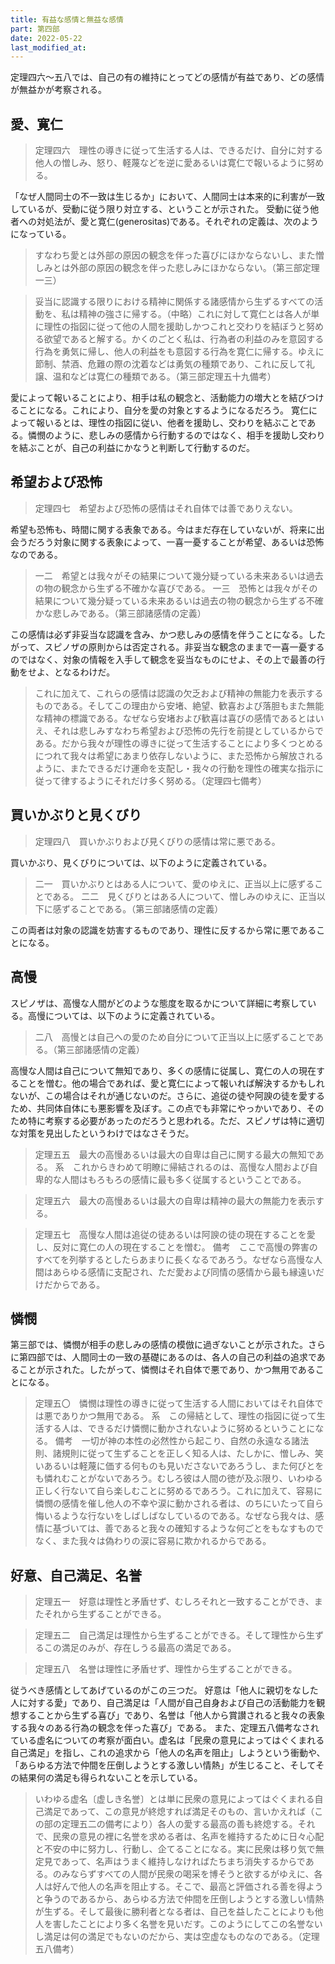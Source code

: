 ```yaml
---
title: 有益な感情と無益な感情
part: 第四部
date: 2022-05-22
last_modified_at: 
---
```


定理四六～五八では、自己の有の維持にとってどの感情が有益であり、どの感情が無益かが考察される。

## 愛、寛仁

>定理四六　理性の導きに従って生活する人は、できるだけ、自分に対する他人の憎しみ、怒り、軽蔑などを逆に愛あるいは寛仁で報いるように努める。

「なぜ人間同士の不一致は生じるか」において、人間同士は本来的に利害が一致しているが、受動に従う限り対立する、ということが示された。
受動に従う他者への対処法が、愛と寛仁(generositas)である。それぞれの定義は、次のようになっている。

>すなわち愛とは外部の原因の観念を伴った喜びにほかならないし、また憎しみとは外部の原因の観念を伴った悲しみにほかならない。（第三部定理一三）

>妥当に認識する限りにおける精神に関係する諸感情から生ずるすべての活動を、私は精神の強さに帰する。（中略）これに対して寛仁とは各人が単に理性の指図に従って他の人間を援助しかつこれと交わりを結ぼうと努める欲望であると解する。かくのごとく私は、行為者の利益のみを意図する行為を勇気に帰し、他人の利益をも意図する行為を寛仁に帰する。ゆえに節制、禁酒、危難の際の沈着などは勇気の種類であり、これに反して礼譲、温和などは寛仁の種類である。（第三部定理五十九備考）

愛によって報いることにより、相手は私の観念と、活動能力の増大とを結びつけることになる。これにより、自分を愛の対象とするようになるだろう。
寛仁によって報いるとは、理性の指図に従い、他者を援助し、交わりを結ぶことである。憐憫のように、悲しみの感情から行動するのではなく、相手を援助し交わりを結ぶことが、自己の利益にかなうと判断して行動するのだ。

## 希望および恐怖

>定理四七　希望および恐怖の感情はそれ自体では善でありえない。

希望も恐怖も、時間に関する表象である。今はまだ存在していないが、将来に出会うだろう対象に関する表象によって、一喜一憂することが希望、あるいは恐怖なのである。

>一二　希望とは我々がその結果について幾分疑っている未来あるいは過去の物の観念から生ずる不確かな喜びである。
>一三　恐怖とは我々がその結果について幾分疑っている未来あるいは過去の物の観念から生ずる不確かな悲しみである。（第三部諸感情の定義）

この感情は必ず非妥当な認識を含み、かつ悲しみの感情を伴うことになる。したがって、スピノザの原則からは否定される。非妥当な観念のままで一喜一憂するのではなく、対象の情報を入手して観念を妥当なものにせよ、その上で最善の行動をせよ、となるわけだ。

>これに加えて、これらの感情は認識の欠乏および精神の無能力を表示するものである。そしてこの理由から安堵、絶望、歓喜および落胆もまた無能な精神の標識である。なぜなら安堵および歓喜は喜びの感情であるとはいえ、それは悲しみすなわち希望および恐怖の先行を前提としているからである。だから我々が理性の導きに従って生活することにより多くつとめるにつれて我々は希望にあまり依存しないように、また恐怖から解放されるように、またできるだけ運命を支配し・我々の行動を理性の確実な指示に従って律するようにそれだけ多く努める。（定理四七備考）

## 買いかぶりと見くびり

>定理四八　買いかぶりおよび見くびりの感情は常に悪である。

買いかぶり、見くびりについては、以下のように定義されている。

>二一　買いかぶりとはある人について、愛のゆえに、正当以上に感ずることである。
>二二　見くびりとはある人について、憎しみのゆえに、正当以下に感ずることである。（第三部諸感情の定義）

この両者は対象の認識を妨害するものであり、理性に反するから常に悪であることになる。

## 高慢

スピノザは、高慢な人間がどのような態度を取るかについて詳細に考察している。高慢については、以下のように定義されている。

>二八　高慢とは自己への愛のため自分について正当以上に感ずることである。（第三部諸感情の定義）

高慢な人間は自己について無知であり、多くの感情に従属し、寛仁の人の現在することを憎む。他の場合であれば、愛と寛仁によって報いれば解決するかもしれないが、この場合はそれが通じないのだ。さらに、追従の徒や阿諛の徒を愛するため、共同体自体にも悪影響を及ぼす。この点でも非常にやっかいであり、そのため特に考察する必要があったのだろうと思われる。ただ、スピノザは特に適切な対策を見出したというわけではなさそうだ。

>定理五五　最大の高慢あるいは最大の自卑は自己に関する最大の無知である。
>系　これからきわめて明瞭に帰結されるのは、高慢な人間および自卑的な人間はもろもろの感情に最も多く従属するということである。

>定理五六　最大の高慢あるいは最大の自卑は精神の最大の無能力を表示する。

>定理五七　高慢な人間は追従の徒あるいは阿諛の徒の現在することを愛し、反対に寛仁の人の現在することを憎む。
>備考　ここで高慢の弊害のすべてを列挙するとしたらあまりに長くなるであろう。なぜなら高慢な人間はあらゆる感情に支配され、ただ愛および同情の感情から最も縁遠いだけだからである。

## 憐憫

第三部では、憐憫が相手の悲しみの感情の模倣に過ぎないことが示された。さらに第四部では、人間同士の一致の基礎にあるのは、各人の自己の利益の追求であることが示された。したがって、憐憫はそれ自体で悪であり、かつ無用であることになる。

>定理五〇　憐憫は理性の導きに従って生活する人間においてはそれ自体では悪でありかつ無用である。
>系　この帰結として、理性の指図に従って生活する人は、できるだけ憐憫に動かされないように努めるということになる。
>備考　一切が神の本性の必然性から起こり、自然の永遠なる諸法則、諸規則に従って生ずることを正しく知る人は、たしかに、憎しみ、笑いあるいは軽蔑に価する何ものも見いださないであろうし、また何びとをも憐れむことがないであろう。むしろ彼は人間の徳が及ぶ限り、いわゆる正しく行ないて自ら楽しむことに努めるであろう。これに加えて、容易に憐憫の感情を催し他人の不幸や涙に動かされる者は、のちにいたって自ら悔いるような行ないをしばしばなしているのである。なぜなら我々は、感情に基づいては、善であると我々の確知するような何ごとをもなすものでなく、また我々は偽わりの涙に容易に欺かれるからである。

## 好意、自己満足、名誉

>定理五一　好意は理性と矛盾せず、むしろそれと一致することができ、またそれから生ずることができる。

>定理五二　自己満足は理性から生ずることができる。そして理性から生ずるこの満足のみが、存在しうる最高の満足である。

>定理五八　名誉は理性に矛盾せず、理性から生ずることができる。

従うべき感情としてあげているのがこの三つだ。
好意は「他人に親切をなした人に対する愛」であり、自己満足は「人間が自己自身および自己の活動能力を観想することから生ずる喜び」であり、名誉は「他人から賞讃されると我々の表象する我々のある行為の観念を伴った喜び」である。
また、定理五八備考なされている虚名についての考察が面白い。虚名は「民衆の意見によってはぐくまれる自己満足」を指し、これの追求から「他人の名声を阻止」しようという衝動や、「あらゆる方法で仲間を圧倒しようとする激しい情熱」が生じること、そしてその結果何の満足も得られないことを示している。

>いわゆる虚名〔虚しき名誉〕とは単に民衆の意見によってはぐくまれる自己満足であって、この意見が終熄すれば満足そのもの、言いかえれば（この部の定理五二の備考により）各人の愛する最高の善も終熄する。それで、民衆の意見の裡に名誉を求める者は、名声を維持するために日々心配と不安の中に努力し、行動し、企てることになる。実に民衆は移り気で無定見であって、名声はうまく維持しなければたちまち消失するからである。のみならずすべての人間が民衆の喝采を博そうと欲するがゆえに、各人は好んで他人の名声を阻止する。そこで、最高と評価される善を得ようと争うのであるから、あらゆる方法で仲間を圧倒しようとする激しい情熱が生ずる。そして最後に勝利者となる者は、自己を益したことによりも他人を害したことにより多く名誉を見いだす。このようにしてこの名誉ないし満足は何の満足でもないのだから、実は空虚なものなのである。（定理五八備考）
